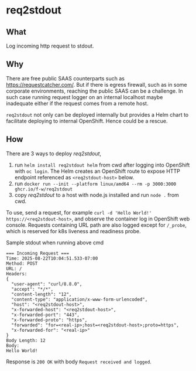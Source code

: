 # req2stdout

## What

Log incoming http request to stdout.

## Why

There are free public SAAS counterparts such as https://requestcatcher.com/. But if there is egress firewall, such as in some corporate environments, reaching the public SAAS can be a challenge. In such case running request logger on an internal localhost maybe inadequate either if the request comes from a remote host.

`req2stdout` not only can be deployed internally but provides a Helm chart to facilitate deploying to internal OpenShift. Hence could be a rescue.

## How

There are 3 ways to deploy _req2stdout_,

1. run `helm install req2stdout helm` from cwd after logging into OpenShift with `oc login`. The Helm creates an OpenShift route to expose HTTP endpoint referenced as `<req2stdout-host>` below.
2. run `docker run --init --platform linux/amd64 --rm -p 3000:3000 ghcr.io/f-w/req2stdout`
3. copy _req2stdout_ to a host with node.js installed and run `node .` from cwd.

To use, send a request, for example `curl -d 'Hello World!' https://<req2stdout-host>`, and observe the container log in OpenShift web console. Requests containing URL path are also logged except for `/_probe`, which is reserved for k8s liveness and readiness probe.

Sample stdout when running above cmd

```
=== Incoming Request ===
Time: 2025-08-22T10:04:51.533-07:00
Method: POST
URL: /
Headers:
{
  "user-agent": "curl/8.8.0",
  "accept": "*/*",
  "content-length": "12",
  "content-type": "application/x-www-form-urlencoded",
  "host": "<req2stdout-host>",
  "x-forwarded-host": "<req2stdout-host>",
  "x-forwarded-port": "443",
  "x-forwarded-proto": "https",
  "forwarded": "for=<real-ip>;host=<req2stdout-host>;proto=https",
  "x-forwarded-for": "<real-ip>"
}
Body Length: 12
Body:
Hello World!
```

Response is `200 OK` with body `Request received and logged`.
